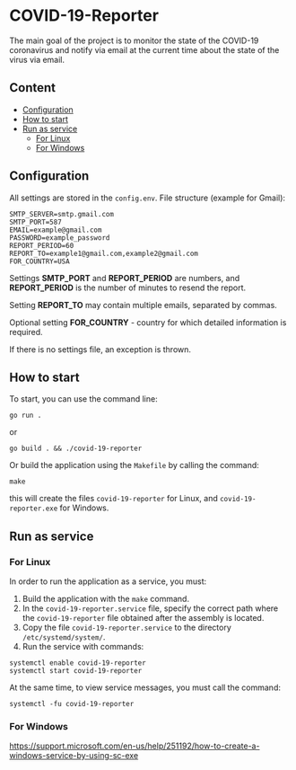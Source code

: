 COVID-19-Reporter
===

The main goal of the project is to monitor the state of the COVID-19 coronavirus and notify via email at the current time about the state of the virus via email.

## Content

- [Configuration](#configuration)
- [How to start](#how-to-start)
- [Run as service](#run-as-service)
    - [For Linux](#for-linux)
    - [For Windows](#for-windows)

## Configuration

All settings are stored in the `config.env`. File structure (example for Gmail):

```
SMTP_SERVER=smtp.gmail.com
SMTP_PORT=587
EMAIL=example@gmail.com
PASSWORD=example_password
REPORT_PERIOD=60
REPORT_TO=example1@gmail.com,example2@gmail.com
FOR_COUNTRY=USA
```

Settings **SMTP_PORT** and **REPORT_PERIOD** are numbers, and **REPORT_PERIOD** is the number of minutes to resend the report.

Setting **REPORT_TO** may contain multiple emails, separated by commas.

Optional setting **FOR_COUNTRY** - country for which detailed information is required.

If there is no settings file, an exception is thrown.

## How to start

To start, you can use the command line:

```
go run .
```

or

```
go build . && ./covid-19-reporter
```

Or build the application using the `Makefile` by calling the command:

```
make
```

this will create the files `covid-19-reporter` for Linux, and `covid-19-reporter.exe` for Windows.

## Run as service

### For Linux

In order to run the application as a service, you must:

1. Build the application with the ```make``` command.
2. In the `covid-19-reporter.service` file, specify the correct path where the `covid-19-reporter` file obtained after the assembly is located.
3. Copy the file `covid-19-reporter.service` to the directory `/etc/systemd/system/`.
4. Run the service with commands:
```
systemctl enable covid-19-reporter
systemctl start covid-19-reporter
```

At the same time, to view service messages, you must call the command:
```
systemctl -fu covid-19-reporter
```

### For Windows

https://support.microsoft.com/en-us/help/251192/how-to-create-a-windows-service-by-using-sc-exe
